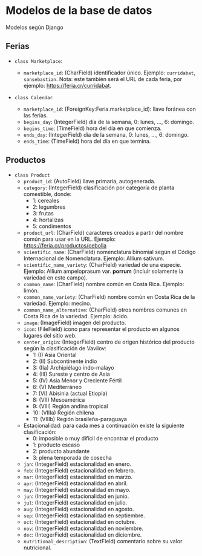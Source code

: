 # Modelos de la base de datos

Modelos según Django

## Ferias

- `class Marketplace`:
  - `marketplace_id`: (CharField) identificador único. Ejemplo: `curridabat`, `sansebastian`. Nota: este también será el URL de cada feria, por ejemplo: https://feria.cr/curridabat.

- `class Calendar`
  - `marketplace_id`: (ForeignKey:Feria.marketplace_id): llave foránea con las ferias.
  - `begins_day`: (IntegerField) día de la semana, 0: lunes, ..., 6: domingo.
  - `begins_time`: (TimeField) hora del día en que comienza.
  - `ends_day`: (IntegerField) día de la semana, 0: lunes, ..., 6: domingo.
  - `ends_time`: (TimeField) hora del día en que termina.

## Productos

- `class Product`
  - `product_id`: (AutoField) llave primaria, autogenerada.
  - `category`: (IntegerField) clasificación por categoría de planta comestible, donde:
    - 1: cereales
    - 2: legumbres
    - 3: frutas
    - 4: hortalizas
    - 5: condimentos  
  - `product_url`: (CharField) caracteres creados a partir del nombre común para usar en la URL. Ejemplo: https://feria.cr/productos/cebolla
  - `scientific_name`: (CharField) nomenclatura binomial según el Código Internacional de Nomenclatura. Ejemplo: Allium sativum.
  - `scientific_name_variety`: (CharField) variedad de una especie. Ejemplo: Allium ampeloprasum var. **porrum** (incluir solamente la variedad en este campo).
  - `common_name`: (CharField) nombre común en Costa Rica. Ejemplo: limón.
  - `common_name_variety`: (CharField) nombre común en Costa Rica de la variedad. Ejemplo: mecino.
  - `common_name_alternative`: (CharField) otros nombres comunes en Costa Rica de la variedad. Ejemplo: ácido.
  - `image`: (ImageField) imagen del producto.
  - `icon`: (FileField) icono para representar el producto en algunos lugares del sitio web.
  - `center_origin`: (IntegerField) centro de origen histórico del producto según la clasificación de Vavilov:
    - 1: (I) Asia Oriental
    - 2: (II) Subcontinente indio
    - 3: (IIa) Archipiélago indo-malayo
    - 4: (III) Sureste y centro de Asia
    - 5: (IV) Asia Menor y Creciente Fértil
    - 6: (V) Mediterráneo
    - 7: (VI) Abisinia (actual Etiopía)
    - 8: (VII) Mesoamérica
    - 9: (VIII) Región andina tropical
    - 10: (VIIIa) Región chilena
    - 11: (VIIIb) Región brasileña-paraguaya
  - Estacionalidad: para cada mes a continuación existe la siguiente clasificación:
    - 0: imposible o muy difícil de encontrar el producto
    - 1: producto escaso
    - 2: producto abundante
    - 3: plena temporada de cosecha
  - `jan`: (IntegerField) estacionalidad en enero.
  - `feb`: (IntegerField) estacionalidad en febrero.
  - `mar`: (IntegerField) estacionalidad en marzo.
  - `apr`: (IntegerField) estacionalidad en abril.
  - `may`: (IntegerField) estacionalidad en mayo.
  - `jun`: (IntegerField) estacionalidad en junio.
  - `jul`: (IntegerField) estacionalidad en julio.
  - `aug`: (IntegerField) estacionalidad en agosto.
  - `sep`: (IntegerField) estacionalidad en septiembre.
  - `oct`: (IntegerField) estacionalidad en octubre.
  - `nov`: (IntegerField) estacionalidad en noviembre.
  - `dec`: (IntegerField) estacionalidad en diciembre.
  - `nutritional_description`: (TextField) comentario sobre su valor nutricional.
